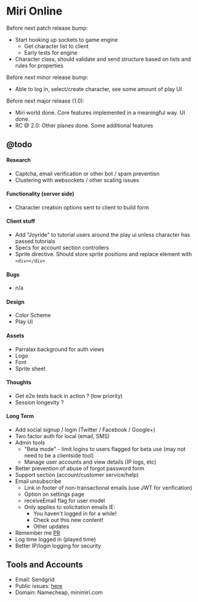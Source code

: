 Miri Online
===========

Before next patch release bump:
 - Start hooking up sockets to game engine
   - Get character list to client
   - Early tests for engine
 - Character class, should validate and send structure based on lists and rules for properties

Before next minor release bump:
 - Able to log in, select/create character, see some amount of play UI

Before next major release (1.0):
 - Miri world done. Core features implemented in a meaningful way. UI done.
 - RC @ 2.0: Other planes done. Some additional features

## @todo

#### Research
 - Captcha, email verification or other bot / spam prevention
 - Clustering with websockets / other scaling issues

#### Functionality (server side)
 - Character creation options sent to client to build form

#### Client stuff
 - Add "Joyride" to tutorial users around the play ui unless character has passed tutorials
 - Specs for account section controllers
 - Sprite directive. Should store sprite positions and replace element with `<div></div>`

#### Bugs
 - n/a

#### Design
 - Color Scheme
 - Play UI

#### Assets
 - Parralax background for auth views
 - Logo
 - Font
 - Sprite sheet

#### Thoughts
 - Get e2e tests back in action ? (low priority)
 - Session longevity ?

#### Long Term
 - Add social signup / login (Twitter / Facebook / Google+)
 - Two factor auth for local (email, SMS)
 - Admin tools
   - "Beta mode" - limit logins to users flagged for beta use (may not need to be a clientside tool)
   - Manage user accounts and view details (IP logs, etc)
 - Better prevention of abuse of forgot password form
 - Support section (account/customer service/help)
 - Email unsubscribe
   - Link in footer of non-transactional emails (use JWT for verification)
   - Option on settings page
   - receiveEmail flag for user model
   - Only applies to solicitation emails IE:
     - You haven't logged in for a while!
     - Check out this new content!
     - Other updates
 - Remember me [PR](https://github.com/DaftMonk/generator-angular-fullstack/pull/444/files)
 - Log time logged in (played time)
 - Better IP/login logging for security


## Tools and Accounts
 - Email: Sendgrid
 - Public issues: [here](https://github.com/jonathonharrell/mirionline-issues/issues)
 - Domain: Namecheap, minimiri.com
